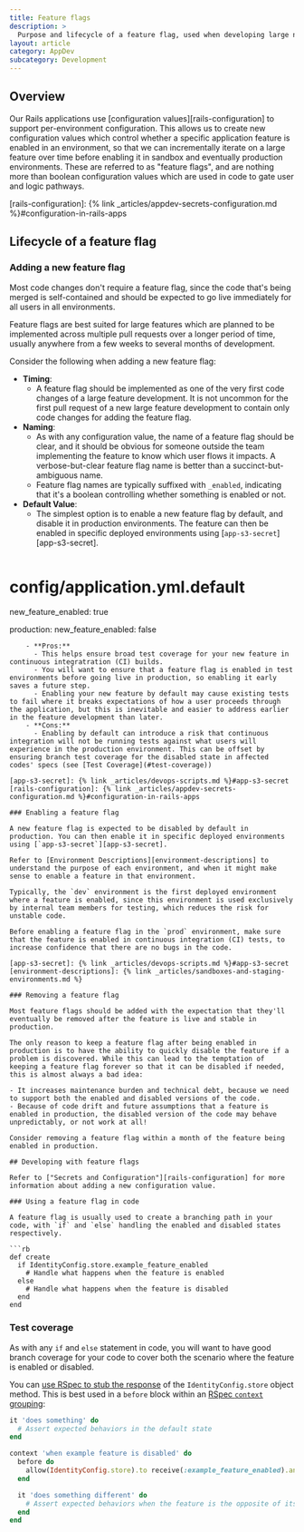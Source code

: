 ```yaml
---
title: Feature flags
description: >
  Purpose and lifecycle of a feature flag, used when developing large new features.
layout: article
category: AppDev
subcategory: Development
---
```


## Overview

Our Rails applications use [configuration values][rails-configuration] to support per-environment configuration. This allows us to create new configuration values which control whether a specific application feature is enabled in an environment, so that we can incrementally iterate on a large feature over time before enabling it in sandbox and eventually production environments. These are referred to as "feature flags", and are nothing more than boolean configuration values which are used in code to gate user and logic pathways.

[rails-configuration]: {% link _articles/appdev-secrets-configuration.md %}#configuration-in-rails-apps

## Lifecycle of a feature flag

### Adding a new feature flag

Most code changes don't require a feature flag, since the code that's being merged is self-contained and should be expected to go live immediately for all users in all environments.

Feature flags are best suited for large features which are planned to be implemented across multiple pull requests over a longer period of time, usually anywhere from a few weeks to several months of development.

Consider the following when adding a new feature flag:

- **Timing**:
  - A feature flag should be implemented as one of the very first code changes of a large feature development. It is not uncommon for the first pull request of a new large feature development to contain only code changes for adding the feature flag.
- **Naming**:
  - As with any configuration value, the name of a feature flag should be clear, and it should be obvious for someone outside the team implementing the feature to know which user flows it impacts. A verbose-but-clear feature flag name is better than a succinct-but-ambiguous name.
  - Feature flag names are typically suffixed with `_enabled`, indicating that it's a boolean controlling whether something is enabled or not.
- **Default Value**:
  - The simplest option is to enable a new feature flag by default, and disable it in production environments. The feature can then be enabled in specific deployed environments using [`app-s3-secret`][app-s3-secret].
  ```yaml
# config/application.yml.default
new_feature_enabled: true

production:
  new_feature_enabled: false
```
    - **Pros:**
      - This helps ensure broad test coverage for your new feature in continuous integratration (CI) builds.
      - You will want to ensure that a feature flag is enabled in test environments before going live in production, so enabling it early saves a future step.
      - Enabling your new feature by default may cause existing tests to fail where it breaks expectations of how a user proceeds through the application, but this is inevitable and easier to address earlier in the feature development than later.
    - **Cons:**
      - Enabling by default can introduce a risk that continuous integration will not be running tests against what users will experience in the production environment. This can be offset by ensuring branch test coverage for the disabled state in affected codes' specs (see [Test Coverage](#test-coverage))

[app-s3-secret]: {% link _articles/devops-scripts.md %}#app-s3-secret
[rails-configuration]: {% link _articles/appdev-secrets-configuration.md %}#configuration-in-rails-apps

### Enabling a feature flag

A new feature flag is expected to be disabled by default in production. You can then enable it in specific deployed environments using [`app-s3-secret`][app-s3-secret].

Refer to [Environment Descriptions][environment-descriptions] to understand the purpose of each environment, and when it might make sense to enable a feature in that environment.

Typically, the `dev` environment is the first deployed environment where a feature is enabled, since this environment is used exclusively by internal team members for testing, which reduces the risk for unstable code.

Before enabling a feature flag in the `prod` environment, make sure that the feature is enabled in continuous integration (CI) tests, to increase confidence that there are no bugs in the code.

[app-s3-secret]: {% link _articles/devops-scripts.md %}#app-s3-secret
[environment-descriptions]: {% link _articles/sandboxes-and-staging-environments.md %}

### Removing a feature flag

Most feature flags should be added with the expectation that they'll eventually be removed after the feature is live and stable in production.

The only reason to keep a feature flag after being enabled in production is to have the ability to quickly disable the feature if a problem is discovered. While this can lead to the temptation of keeping a feature flag forever so that it can be disabled if needed, this is almost always a bad idea:

- It increases maintenance burden and technical debt, because we need to support both the enabled and disabled versions of the code.
- Because of code drift and future assumptions that a feature is enabled in production, the disabled version of the code may behave unpredictably, or not work at all!

Consider removing a feature flag within a month of the feature being enabled in production.

## Developing with feature flags

Refer to ["Secrets and Configuration"][rails-configuration] for more information about adding a new configuration value.

### Using a feature flag in code

A feature flag is usually used to create a branching path in your code, with `if` and `else` handling the enabled and disabled states respectively.

```rb
def create
  if IdentityConfig.store.example_feature_enabled
    # Handle what happens when the feature is enabled
  else
    # Handle what happens when the feature is disabled
  end
end
```

### Test coverage

As with any `if` and `else` statement in code, you will want to have good branch coverage for your code to cover both the scenario where the feature is enabled or disabled.

You can [use RSpec to stub the response](https://rspec.info/features/3-12/rspec-mocks/configuring-responses/returning-a-value/) of the `IdentityConfig.store` object method. This is best used in a `before` block within an [RSpec `context` grouping](https://rspec.info/features/3-12/rspec-core/example-groups/basic-structure/):

```rb
it 'does something' do
  # Assert expected behaviors in the default state
end

context 'when example feature is disabled' do
  before do
    allow(IdentityConfig.store).to receive(:example_feature_enabled).and_return(false)
  end

  it 'does something different' do
    # Assert expected behaviors when the feature is the opposite of its default value
  end
end
```
